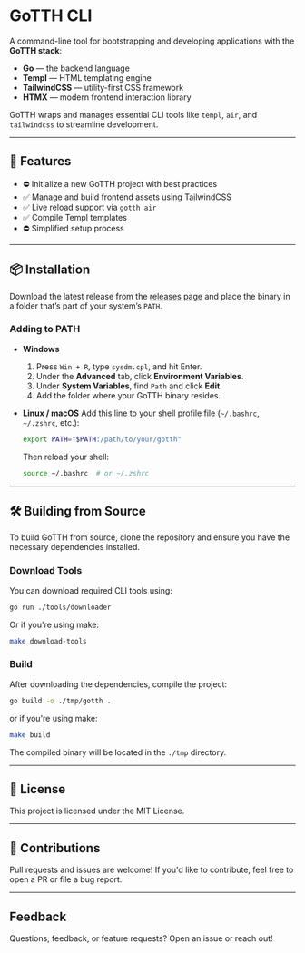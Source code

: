 # GoTTH CLI

A command-line tool for bootstrapping and developing applications with the **GoTTH stack**:
- **Go** — the backend language
- **Templ** — HTML templating engine
- **TailwindCSS** — utility-first CSS framework
- **HTMX** — modern frontend interaction library

GoTTH wraps and manages essential CLI tools like `templ`, `air`, and `tailwindcss` to streamline development.

---

## 🚀 Features

- ⛔ Initialize a new GoTTH project with best practices
- ✅ Manage and build frontend assets using TailwindCSS
- ✅ Live reload support via `gotth air`
- ✅ Compile Templ templates
- ⛔ Simplified setup process

---

## 📦 Installation

Download the latest release from the [releases page](#) and place the binary in a folder that’s part of your system’s `PATH`.

### Adding to PATH

- **Windows**
  1. Press `Win + R`, type `sysdm.cpl`, and hit Enter.
  2. Under the **Advanced** tab, click **Environment Variables**.
  3. Under **System Variables**, find `Path` and click **Edit**.
  4. Add the folder where your GoTTH binary resides.

- **Linux / macOS**
  Add this line to your shell profile file (`~/.bashrc`, `~/.zshrc`, etc.):
  ```sh
  export PATH="$PATH:/path/to/your/gotth"
  ```
  Then reload your shell:
  ```sh
  source ~/.bashrc  # or ~/.zshrc
  ```

---

## 🛠️ Building from Source
To build GoTTH from source, clone the repository and ensure you have the necessary dependencies installed.
### Download Tools
You can download required CLI tools using:
```sh
go run ./tools/downloader
```
Or if you're using make:
```sh
make download-tools
```
### Build
After downloading the dependencies, compile the project:
```sh
go build -o ./tmp/gotth .
```
or if you're using make:
```sh
make build
```
The compiled binary will be located in the `./tmp` directory.

---

## 📄 License
This project is licensed under the MIT License.

---

## 🙌 Contributions
Pull requests and issues are welcome! If you'd like to contribute, feel free to open a PR or file a bug report.

---

## Feedback
Questions, feedback, or feature requests? Open an issue or reach out!